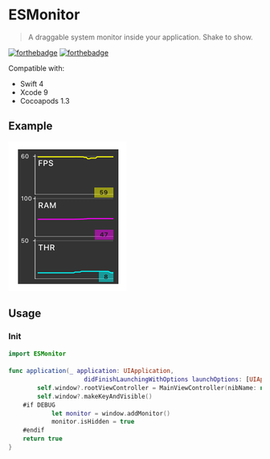 # ESMonitor
> A draggable system monitor inside your application.
> Shake to show.

[![forthebadge](http://forthebadge.com/images/badges/made-with-swift.svg)](http://forthebadge.com) [![forthebadge](http://forthebadge.com/images/badges/compatibility-betamax.svg)](http://forthebadge.com)

Compatible with:

- Swift 4
- Xcode 9
- Cocoapods 1.3

## Example
![example](Assets/screenshot.png)


## Usage
### Init
```swift
import ESMonitor

func application(_ application: UIApplication,
                     didFinishLaunchingWithOptions launchOptions: [UIApplicationLaunchOptionsKey: Any]?) -> Bool {
        self.window?.rootViewController = MainViewController(nibName: nil, bundle: Bundle.main)
        self.window?.makeKeyAndVisible()
    #if DEBUG
            let monitor = window.addMonitor()
            monitor.isHidden = true
    #endif
    return true
}
```